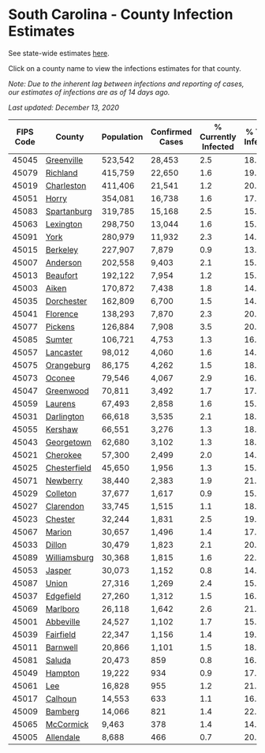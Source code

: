# South Carolina - County Infection Estimates

See state-wide estimates [here](/infections/us-sc).

Click on a county name to view the infections estimates for that county.

*Note: Due to the inherent lag between infections and reporting of cases, our estimates of infections are as of 14 days ago.*

*Last updated: December 13, 2020*

|   FIPS Code |                       County |   Population |   Confirmed Cases |   % Currently Infected |   % Total Infected |
|-------------|------------------------------|--------------|-------------------|------------------------|--------------------|
|       45045 |     [Greenville](greenville) |      523,542 |            28,453 |                    2.5 |               18.9 |
|       45079 |         [Richland](richland) |      415,759 |            22,650 |                    1.6 |               19.9 |
|       45019 |     [Charleston](charleston) |      411,406 |            21,541 |                    1.2 |               20.4 |
|       45051 |               [Horry](horry) |      354,081 |            16,738 |                    1.6 |               17.6 |
|       45083 |   [Spartanburg](spartanburg) |      319,785 |            15,168 |                    2.5 |               15.7 |
|       45063 |       [Lexington](lexington) |      298,750 |            13,044 |                    1.6 |               15.4 |
|       45091 |                 [York](york) |      280,979 |            11,932 |                    2.3 |               14.2 |
|       45015 |         [Berkeley](berkeley) |      227,907 |             7,879 |                    0.9 |               13.1 |
|       45007 |         [Anderson](anderson) |      202,558 |             9,403 |                    2.1 |               15.5 |
|       45013 |         [Beaufort](beaufort) |      192,122 |             7,954 |                    1.2 |               15.7 |
|       45003 |               [Aiken](aiken) |      170,872 |             7,438 |                    1.8 |               14.3 |
|       45035 |     [Dorchester](dorchester) |      162,809 |             6,700 |                    1.5 |               14.9 |
|       45041 |         [Florence](florence) |      138,293 |             7,870 |                    2.3 |               20.3 |
|       45077 |           [Pickens](pickens) |      126,884 |             7,908 |                    3.5 |               20.1 |
|       45085 |             [Sumter](sumter) |      106,721 |             4,753 |                    1.3 |               16.8 |
|       45057 |       [Lancaster](lancaster) |       98,012 |             4,060 |                    1.6 |               14.1 |
|       45075 |     [Orangeburg](orangeburg) |       86,175 |             4,262 |                    1.5 |               18.7 |
|       45073 |             [Oconee](oconee) |       79,546 |             4,067 |                    2.9 |               16.4 |
|       45047 |       [Greenwood](greenwood) |       70,811 |             3,492 |                    1.7 |               17.6 |
|       45059 |           [Laurens](laurens) |       67,493 |             2,858 |                    1.6 |               15.3 |
|       45031 |     [Darlington](darlington) |       66,618 |             3,535 |                    2.1 |               18.5 |
|       45055 |           [Kershaw](kershaw) |       66,551 |             3,276 |                    1.3 |               18.8 |
|       45043 |     [Georgetown](georgetown) |       62,680 |             3,102 |                    1.3 |               18.0 |
|       45021 |         [Cherokee](cherokee) |       57,300 |             2,499 |                    2.0 |               14.3 |
|       45025 | [Chesterfield](chesterfield) |       45,650 |             1,956 |                    1.3 |               15.3 |
|       45071 |         [Newberry](newberry) |       38,440 |             2,383 |                    1.9 |               21.4 |
|       45029 |         [Colleton](colleton) |       37,677 |             1,617 |                    0.9 |               15.8 |
|       45027 |       [Clarendon](clarendon) |       33,745 |             1,515 |                    1.1 |               18.0 |
|       45023 |           [Chester](chester) |       32,244 |             1,831 |                    2.5 |               19.7 |
|       45067 |             [Marion](marion) |       30,657 |             1,496 |                    1.4 |               17.2 |
|       45033 |             [Dillon](dillon) |       30,479 |             1,823 |                    2.1 |               20.3 |
|       45089 | [Williamsburg](williamsburg) |       30,368 |             1,815 |                    1.6 |               22.5 |
|       45053 |             [Jasper](jasper) |       30,073 |             1,152 |                    0.8 |               14.2 |
|       45087 |               [Union](union) |       27,316 |             1,269 |                    2.4 |               15.6 |
|       45037 |       [Edgefield](edgefield) |       27,260 |             1,312 |                    1.5 |               16.3 |
|       45069 |         [Marlboro](marlboro) |       26,118 |             1,642 |                    2.6 |               21.5 |
|       45001 |       [Abbeville](abbeville) |       24,527 |             1,102 |                    1.7 |               15.5 |
|       45039 |       [Fairfield](fairfield) |       22,347 |             1,156 |                    1.4 |               19.0 |
|       45011 |         [Barnwell](barnwell) |       20,866 |             1,101 |                    1.5 |               18.4 |
|       45081 |             [Saluda](saluda) |       20,473 |               859 |                    0.8 |               16.1 |
|       45049 |           [Hampton](hampton) |       19,222 |               934 |                    0.9 |               17.6 |
|       45061 |                   [Lee](lee) |       16,828 |               955 |                    1.2 |               21.8 |
|       45017 |           [Calhoun](calhoun) |       14,553 |               633 |                    1.1 |               16.2 |
|       45009 |           [Bamberg](bamberg) |       14,066 |               821 |                    1.4 |               22.4 |
|       45065 |       [McCormick](mccormick) |        9,463 |               378 |                    1.4 |               14.0 |
|       45005 |       [Allendale](allendale) |        8,688 |               466 |                    0.7 |               20.2 |